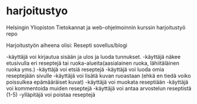# harjoitustyo
Helsingin Yliopiston Tietokannat ja web-ohjelmoinnin kurssin harjoitustyö repo

Harjoitustyön aiheena olisi:
Resepti sovellus/blogi

-käyttäjä voi kirjautua sisään ja ulos ja luoda tunnukset.
-käyttäjä näkee etusivulla eri reseptejä tai ruoka-alueita(aasialainen ruoka, lähiitäläinen ruoka yms.)
-käyttäjä voi etsiä reseptejä
-käyttäjä voi luoda omia reseptejään sivulle
-käyttäjä voi lisätä kuvan ruoastaan (ehkä en tiedä voiko poissulkea epämääräiset kuvat)
-käyttäjä voi muokata reseptiään
-käyttäjä voi kommentoida muiden reseptejä
-käyttäjä voi antaa arvostelun reseptistä (1-5)
-ylläpitäjä voi poistaa reseptejä
